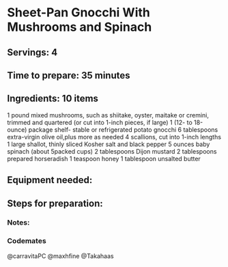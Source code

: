 # Sheet-Pan Gnocchi With Mushrooms and Spinach

## Servings: 4

## Time to prepare: 35 minutes

## Ingredients: 10 items
1 pound mixed mushrooms, such as shiitake, oyster, maitake or cremini, trimmed and quartered (or cut into 1-inch pieces, if large)
1 (12- to 18-ounce) package shelf- stable or refrigerated potato gnocchi
6 tablespoons extra-virgin olive oil,plus more as needed
4 scallions, cut into 1-inch lengths
1 large shallot, thinly sliced Kosher salt and black pepper
5 ounces baby spinach (about 5packed cups)
2 tablespoons Dijon mustard
2 tablespoons prepared horseradish
1 teaspoon honey
1 tablespoon unsalted butter




## Equipment needed:


## Steps for preparation:



### Notes:



### Codemates #
@carravitaPC
@maxhfine
@Takahaas
